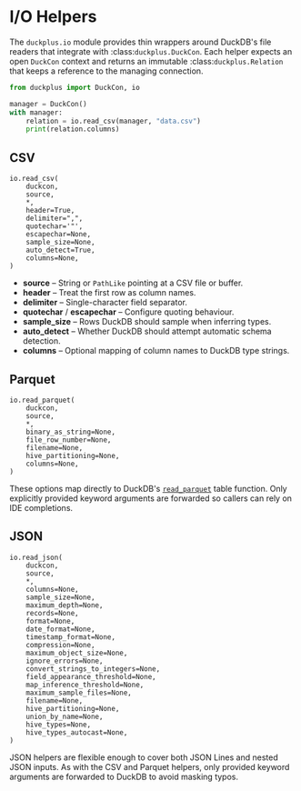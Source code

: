 # I/O Helpers

The `duckplus.io` module provides thin wrappers around DuckDB's file readers
that integrate with :class:`duckplus.DuckCon`. Each helper expects an open
`DuckCon` context and returns an immutable :class:`duckplus.Relation` that keeps
a reference to the managing connection.

```python
from duckplus import DuckCon, io

manager = DuckCon()
with manager:
    relation = io.read_csv(manager, "data.csv")
    print(relation.columns)
```

## CSV

```
io.read_csv(
    duckcon,
    source,
    *,
    header=True,
    delimiter=",",
    quotechar='"',
    escapechar=None,
    sample_size=None,
    auto_detect=True,
    columns=None,
)
```

* **source** – String or `PathLike` pointing at a CSV file or buffer.
* **header** – Treat the first row as column names.
* **delimiter** – Single-character field separator.
* **quotechar** / **escapechar** – Configure quoting behaviour.
* **sample_size** – Rows DuckDB should sample when inferring types.
* **auto_detect** – Whether DuckDB should attempt automatic schema detection.
* **columns** – Optional mapping of column names to DuckDB type strings.

## Parquet

```
io.read_parquet(
    duckcon,
    source,
    *,
    binary_as_string=None,
    file_row_number=None,
    filename=None,
    hive_partitioning=None,
    columns=None,
)
```

These options map directly to DuckDB's [`read_parquet`](https://duckdb.org/docs/data/parquet)
table function. Only explicitly provided keyword arguments are forwarded so
callers can rely on IDE completions.

## JSON

```
io.read_json(
    duckcon,
    source,
    *,
    columns=None,
    sample_size=None,
    maximum_depth=None,
    records=None,
    format=None,
    date_format=None,
    timestamp_format=None,
    compression=None,
    maximum_object_size=None,
    ignore_errors=None,
    convert_strings_to_integers=None,
    field_appearance_threshold=None,
    map_inference_threshold=None,
    maximum_sample_files=None,
    filename=None,
    hive_partitioning=None,
    union_by_name=None,
    hive_types=None,
    hive_types_autocast=None,
)
```

JSON helpers are flexible enough to cover both JSON Lines and nested JSON
inputs. As with the CSV and Parquet helpers, only provided keyword arguments are
forwarded to DuckDB to avoid masking typos.

